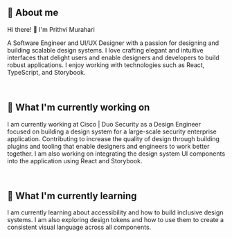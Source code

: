 <h2>🚀 About me</h2>
<p>Hi there! 👋 I'm Prithvi Murahari</p>
<p>A Software Engineer and UI/UX Designer with a passion for designing and building scalable design systems. I love crafting elegant and intuitive interfaces that delight users and enable designers and developers to build robust applications. I enjoy working with technologies such as React, TypeScript, and Storybook.</p>
<br>
<h2>🔭 What I'm currently working on</h2>
<p>I am currently working at Cisco | Duo Security as a Design Engineer focused on building a design system for a large-scale security enterprise application. Contributing to increase the quality of design through building plugins and tooling that enable designers and engineers to work better together. I am also working on integrating the design system UI components into the application using React and Storybook.</p>
<br>
<h2>🌱 What I'm currently learning</h2>
<p>I am currently learning about accessibility and how to build inclusive design systems. I am also exploring design tokens and how to use them to create a consistent visual language across all components.</p>
